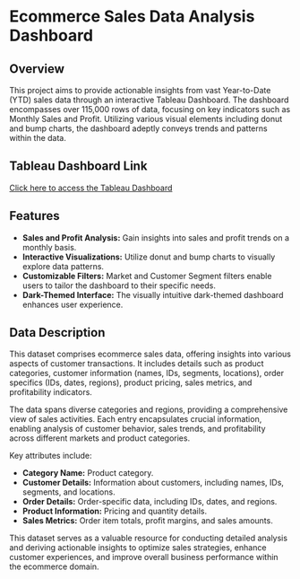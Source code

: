 # Ecommerce Sales Data Analysis Dashboard

## Overview
This project aims to provide actionable insights from vast Year-to-Date (YTD) sales data through an interactive Tableau Dashboard. The dashboard encompasses over 115,000 rows of data, focusing on key indicators such as Monthly Sales and Profit. Utilizing various visual elements including donut and bump charts, the dashboard adeptly conveys trends and patterns within the data.

## Tableau Dashboard Link
[Click here to access the Tableau Dashboard](https://public.tableau.com/views/ECOMMERCESALESDASHBOARDYTDSalesAnalysis/EcommerceSalesDashboard?:language=en-US&:display_count=n&:origin=viz_share_link)

## Features
- **Sales and Profit Analysis:** Gain insights into sales and profit trends on a monthly basis.
- **Interactive Visualizations:** Utilize donut and bump charts to visually explore data patterns.
- **Customizable Filters:** Market and Customer Segment filters enable users to tailor the dashboard to their specific needs.
- **Dark-Themed Interface:** The visually intuitive dark-themed dashboard enhances user experience.

## Data Description

This dataset comprises ecommerce sales data, offering insights into various aspects of customer transactions. It includes details such as product categories, customer information (names, IDs, segments, locations), order specifics (IDs, dates, regions), product pricing, sales metrics, and profitability indicators.

The data spans diverse categories and regions, providing a comprehensive view of sales activities. Each entry encapsulates crucial information, enabling analysis of customer behavior, sales trends, and profitability across different markets and product categories.

Key attributes include:
- **Category Name:** Product category.
- **Customer Details:** Information about customers, including names, IDs, segments, and locations.
- **Order Details:** Order-specific data, including IDs, dates, and regions.
- **Product Information:** Pricing and quantity details.
- **Sales Metrics:** Order item totals, profit margins, and sales amounts.

This dataset serves as a valuable resource for conducting detailed analysis and deriving actionable insights to optimize sales strategies, enhance customer experiences, and improve overall business performance within the ecommerce domain.

